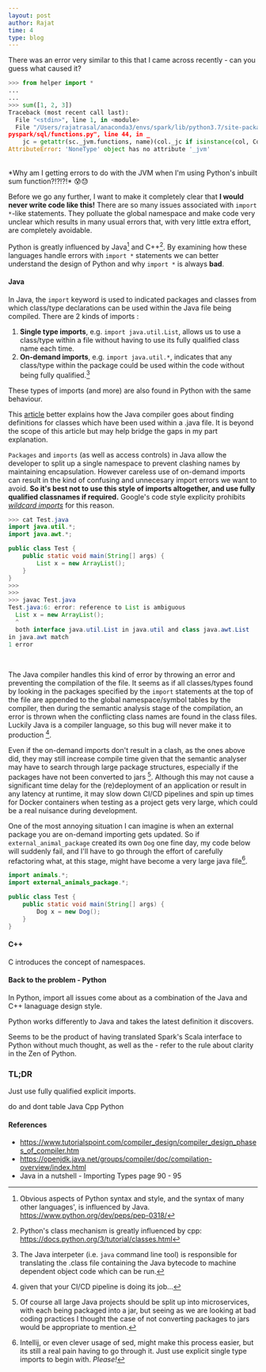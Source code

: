 ```yaml
---
layout: post
author: Rajat
time: 4
type: blog 
---
```

There was an error very similar to this that I came across recently - can you guess what caused it?

``` python
>>> from helper import *
...
...
>>> sum([1, 2, 3])
Traceback (most recent call last):
  File "<stdin>", line 1, in <module>
  File "/Users/rajatrasal/anaconda3/envs/spark/lib/python3.7/site-packages/
pyspark/sql/functions.py", line 44, in _
    jc = getattr(sc._jvm.functions, name)(col._jc if isinstance(col, Column) else col)
AttributeError: 'NoneType' object has no attribute '_jvm'
```
<br>
*Why am I getting errors to do with the JVM when I'm using Python's inbuilt sum function?!?!?!* 😰😓

Before we go any further, I want to make it completely clear that **I would never write code like this!** There are so many issues associated with ```import *```-like statements. They polluate the global namespace and make code very unclear which results in many usual errors that, with very little extra effort, are completely avoidable.  

Python is greatly influenced by Java[^java_influence] and C++[^cpp_influence]. By examining how these languages handle errors with ```import *```   statements we can better understand the design of Python and why ```import *``` is always **bad**.

[^java_influence]: Obvious aspects of Python syntax and style, and the syntax of many other languages', is influenced by Java. <span class="inline-links"><a href="https://www.python.org/dev/peps/pep-0318/">https://www.python.org/dev/peps/pep-0318/</a></span> 

[^cpp_influence]: Python's class mechanism is greatly influenced by cpp: <span class="inline-links"><a href="https://docs.python.org/3/tutorial/classes.html">https://docs.python.org/3/tutorial/classes.html</a></span> 

#### Java
In Java, the ```import``` keyword is used to indicated packages and classes from which class/type declarations can be used within the Java file being compiled. There are 2 kinds of imports :
1. **Single type imports**, e.g. ```import java.util.List```, allows us to use a class/type within a file without having to use its fully qualified class name each time. 
2. **On-demand imports**, e.g. ```import java.util.*```, indicates that any class/type within the package could be used within the code without being fully qualified.[^java_interpreter]

These types of imports (and more) are also found in Python with the same behaviour.

[^java_interpreter]: The Java interpeter (i.e. ```java``` command line tool) is responsible for translating the .class file containing the Java bytecode to machine dependent object code which can be run.

This <span class="inline-links">[article](https://docs.oracle.com/javase/8/docs/technotes/tools/findingclasses.html)</span> better explains how the Java compiler goes about finding definitions for classes which have been used within a .java file. It is beyond the scope of this article but may help bridge the gaps in my part explanation.

```Packages``` and ```imports``` (as well as access controls) in Java allow the developer to split up a single namespace to prevent clashing names by maintaining encapsulation. However careless use of on-demand imports can result in the kind of confusing and unnecesary import errors we want to avoid. **So it's best not to use this style of imports altogether, and use fully qualified classnames if required.** Google's code style explicity prohibits <span class="inline-links">[*wildcard imports*](https://google.github.io/styleguide/javaguide.html#s3.3-import-statements)</span> for this reason.

``` java
>>> cat Test.java
import java.util.*;
import java.awt.*;

public class Test {
    public static void main(String[] args) { 
        List x = new ArrayList();
    }
}
>>>
>>>
>>> javac Test.java
Test.java:6: error: reference to List is ambiguous
  List x = new ArrayList();
  ^
  both interface java.util.List in java.util and class java.awt.List 
in java.awt match
1 error
```
<br>

The Java compiler handles this kind of error by throwing an error and preventing the compilation of the file. It seems as if all classes/types found by looking in the packages specified by the ```import``` statements at the top of the file are appended to the global namespace/symbol tables by the compiler, then during the semantic analysis stage of the compilation, an error is thrown when the conflicting class names are found in the class files. Luckily Java is a compiler language, so this bug will never make it to production [^test_pipelines].

[^test_pipelines]: given that your CI/CD pipeline is doing its job...

Even if the on-demand imports don't result in a clash, as the ones above did, they may still increase compile time given that the semantic analyser may have to search through large package structures, especially if the packages have not been converted to jars [^jars]. Although this may not cause a significant time delay for the (re)deployment of an application or result in any latency at runtime, it may slow down CI/CD pipelines and spin up times for Docker containers when testing as a project gets very large, which could be a real nuisance during development.

[^jars]: Of course all large Java projects should be split up into microservices, with each being packaged into a jar, but seeing as we are looking at bad coding practices I thought the case of not converting packages to jars would be appropriate to mention.

One of the most annoying situation I can imagine is when an external package you are on-demand importing gets updated. So if ```external_animal_package``` created its own ```Dog``` one fine day, my code below will suddenly fail, and I'll have to go through the effort of carefully refactoring what, at this stage, might have become a very large java file[^ide].
``` java
import animals.*;
import external_animals_package.*;

public class Test {
    public static void main(String[] args) { 
        Dog x = new Dog();
    }
}
```

[^ide]: Intellij, or even clever usage of sed, might make this process easier, but its still a real pain having to go through it. Just use explicit single type imports to begin with. *Please!*


#### C++
C introduces the concept of namespaces.

#### Back to the problem - Python 
In Python, import all issues come about as a combination of the Java and C++ lanaguage design style. 

Python works differently to Java and takes the latest definition it discovers.

Seems to be the product of having translated Spark's Scala interface to Python without much thought, as well as the - refer to the rule about clarity in the Zen of Python.

### TL;DR
Just use fully qualified explicit imports.

do and dont table
Java 
Cpp
Python

#### References
- https://www.tutorialspoint.com/compiler_design/compiler_design_phases_of_compiler.htm
- https://openjdk.java.net/groups/compiler/doc/compilation-overview/index.html
- Java in a nutshell - Importing Types page 90 - 95
